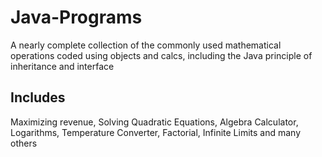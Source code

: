 # Java-Programs
A nearly complete collection of the commonly used mathematical operations coded using objects and calcs, including the Java principle of inheritance and interface

## Includes
Maximizing revenue, Solving Quadratic Equations, Algebra Calculator, Logarithms, Temperature Converter, Factorial, Infinite Limits and many others